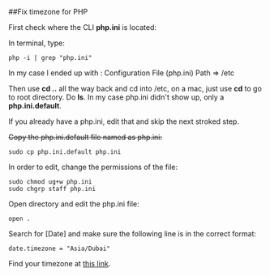 ##Fix timezone for PHP

First check where the CLI **php.ini** is located:

In terminal, type:

	php -i | grep "php.ini"

In my case I ended up with : Configuration File (php.ini) Path => /etc

Then use **cd ..** all the way back and cd into /etc, on a mac, just use **cd** to go to root directory. Do **ls**. In my case php.ini didn't show up, only a **php.ini.default**.

If you already have a php.ini, edit that and skip the next stroked step.

~~Copy the php.ini.default file named as php.ini:~~

	sudo cp php.ini.default php.ini

In order to edit, change the permissions of the file:

	sudo chmod ug+w php.ini
	sudo chgrp staff php.ini
	    
Open directory and edit the php.ini file:

    open .

Search for [Date] and make sure the following line is in the correct format:

    date.timezone = "Asia/Dubai"
    
Find your timezone at [this link](http://php.net/manual/en/timezones.php).